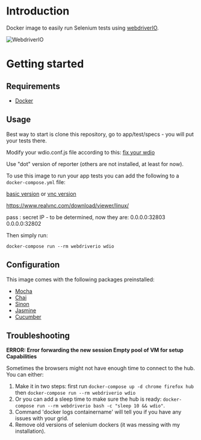 # Introduction
Docker image to easily run Selenium tests using [webdriverIO](http://webdriver.io/).

![WebdriverIO](http://webdriver.io/images/webdriverio.png)

# Getting started

## Requirements
- [Docker](https://docs.docker.com/engine/installation/)

## Usage
Best way to start is clone this repository, go to app/test/specs - you will put your tests there.

Modify your wdio.conf.js file according to this:
[fix your wdio](how_to_change_wdio_conf_file.md)

Use "dot" version of reporter (others are not installed, at least for now). 

To use this image to run your app tests you can add the following to a `docker-compose.yml` file:

[basic version](basiccompose.txt)
or 
[vnc version](vnccompose.txt)

https://www.realvnc.com/download/viewer/linux/

pass : secret
IP - to be determined, now they are:
0.0.0.0:32803
0.0.0.0:32802

Then simply run:
```
docker-compose run --rm webdriverio wdio
```

## Configuration
This image comes with the following packages preinstalled:
- [Mocha](https://mochajs.org/)
- [Chai](http://chaijs.com/)
- [Sinon](http://sinonjs.org/)
- [Jasmine](http://jasmine.github.io/)
- [Cucumber](https://cucumber.io/)

## Troubleshooting

**ERROR: Error forwarding the new session Empty pool of VM for setup Capabilities**

Sometimes the browsers might not have enough time to connect to the hub. You can either:
1. Make it in two steps: first run `docker-compose up -d chrome firefox hub` then `docker-compose run --rm webdriverio wdio`
2. Or you can add a sleep time to make sure the hub is ready: `docker-compose run --rm webdriverio bash -c "sleep 10 && wdio"`.
3. Command 'docker logs containername' will tell you if you have any issues with your grid.
4. Remove old versions of selenium dockers (it was messing with my installation).

